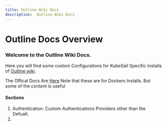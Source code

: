 ```yaml
---
title: Outline Wiki Docs
description:  Outline Wiki Docs
---
```

# Outline Docs Overview

### Welcome to the Outline Wiki Docs.

Here you will find some custom Configurations for KubeSail Specific Installs of [Outline wiki](https://getoutline.com).

The Offical Docs Are [Here](https://app.getoutline.com/share/770a97da-13e5-401e-9f8a-37949c19f97e/doc/hosting-outline-nipGaCRBDu) Note that these are for Dockers Installs. But some of the content is useful

#### Sections
1. Authentication: Custom Authentications Providers other than the Defualt.
2.  